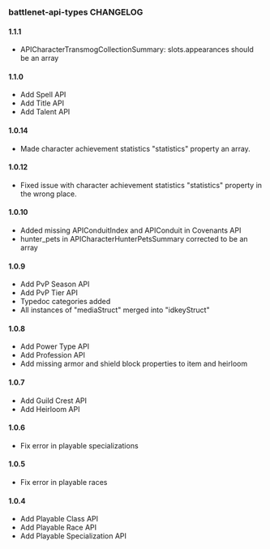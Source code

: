 ### battlenet-api-types CHANGELOG

#### 1.1.1

- APICharacterTransmogCollectionSummary: slots.appearances should be an array

#### 1.1.0

- Add Spell API
- Add Title API
- Add Talent API

#### 1.0.14

- Made character achievement statistics "statistics" property an array.

#### 1.0.12

- Fixed issue with character achievement statistics "statistics" property in the wrong place.

#### 1.0.10

- Added missing APIConduitIndex and APIConduit in Covenants API
- hunter_pets in APICharacterHunterPetsSummary corrected to be an array

#### 1.0.9

- Add PvP Season API
- Add PvP Tier API
- Typedoc categories added 
- All instances of "mediaStruct" merged into "idkeyStruct"

#### 1.0.8

- Add Power Type API
- Add Profession API
- Add missing armor and shield block properties to item and heirloom

#### 1.0.7

- Add Guild Crest API
- Add Heirloom API

#### 1.0.6

- Fix error in playable specializations

#### 1.0.5

- Fix error in playable races

#### 1.0.4

- Add Playable Class API
- Add Playable Race API
- Add Playable Specialization API